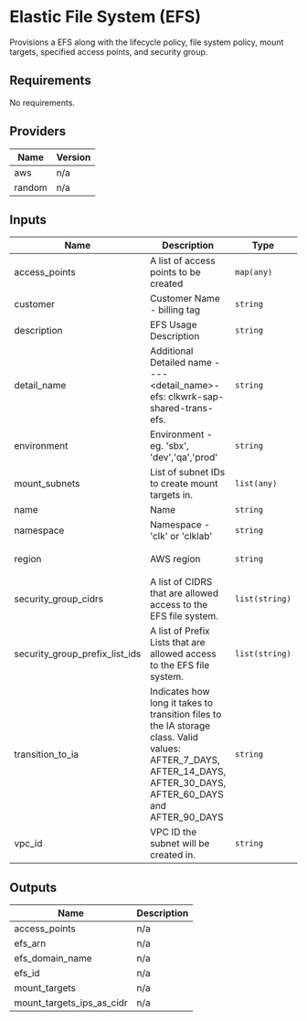 # Elastic File System (EFS)
Provisions a EFS along with the lifecycle policy, file system policy, mount targets, specified access points, and security group.  

<!-- BEGINNING OF PRE-COMMIT-TERRAFORM DOCS HOOK -->
## Requirements

No requirements.

## Providers

| Name | Version |
|------|---------|
| aws | n/a |
| random | n/a |

## Inputs

| Name | Description | Type | Default | Required |
|------|-------------|------|---------|:--------:|
| access\_points | A list of access points to be created | `map(any)` | `{}` | no |
| customer | Customer Name - billing tag | `string` | n/a | yes |
| description | EFS Usage Description | `string` | n/a | yes |
| detail\_name | Additional Detailed name - <namespace>-<name>-<environment>-<detail\_name>-efs: clkwrk-sap-shared-trans-efs. | `string` | n/a | yes |
| environment | Environment - eg. 'sbx', 'dev','qa','prod' | `string` | `""` | no |
| mount\_subnets | List of subnet IDs to create mount targets in. | `list(any)` | n/a | yes |
| name | Name | `string` | n/a | yes |
| namespace | Namespace - 'clk' or 'clklab' | `string` | `""` | no |
| region | AWS region | `string` | `"us-east-1"` | no |
| security\_group\_cidrs | A list of CIDRS that are allowed access to the EFS file system. | `list(string)` | `[]` | no |
| security\_group\_prefix\_list\_ids | A list of Prefix Lists that are allowed access to the EFS file system. | `list(string)` | `[]` | no |
| transition\_to\_ia | Indicates how long it takes to transition files to the IA storage class. Valid values: AFTER\_7\_DAYS, AFTER\_14\_DAYS, AFTER\_30\_DAYS, AFTER\_60\_DAYS and AFTER\_90\_DAYS | `string` | `""` | no |
| vpc\_id | VPC ID the subnet will be created in. | `string` | n/a | yes |

## Outputs

| Name | Description |
|------|-------------|
| access\_points | n/a |
| efs\_arn | n/a |
| efs\_domain\_name | n/a |
| efs\_id | n/a |
| mount\_targets | n/a |
| mount\_targets\_ips\_as\_cidr | n/a |

<!-- END OF PRE-COMMIT-TERRAFORM DOCS HOOK -->